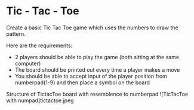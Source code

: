 # Tic - Tac - Toe

Create a basic Tic Tac Toe game which uses the numbers to draw the pattern.

Here are the requirements:

* 2 players should be able to play the game (both sitting at the same computer)
* The board should be printed out every time a player makes a move
* You should be able to accept input of the player position from numberpad(1-9) and then place a symbol on the board

Structure of TictacToe board with resemblence to numberpad
![TicTacToe with numpad]tictactoe.jpeg

